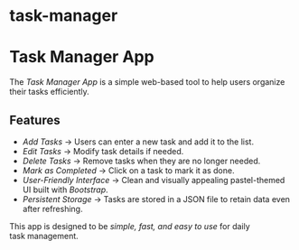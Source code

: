 # task-manager
# Task Manager App  

The *Task Manager App* is a simple web-based tool to help users organize their tasks efficiently.  

## Features  
- *Add Tasks* → Users can enter a new task and add it to the list.  
- *Edit Tasks* → Modify task details if needed.  
- *Delete Tasks* → Remove tasks when they are no longer needed.  
- *Mark as Completed* → Click on a task to mark it as done.  
- *User-Friendly Interface* → Clean and visually appealing pastel-themed UI built with *Bootstrap*.  
- *Persistent Storage* → Tasks are stored in a JSON file to retain data even after refreshing.  

This app is designed to be *simple, fast, and easy to use* for daily task management.
